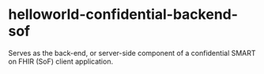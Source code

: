 # helloworld-confidential-backend-sof

Serves as the back-end, or server-side component of a confidential SMART on
FHIR (SoF) client application.

